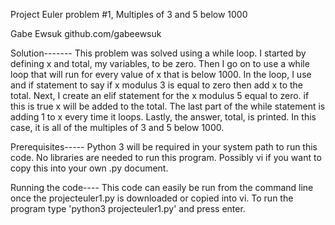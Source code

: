 Project Euler problem #1, Multiples of 3 and 5 below 1000

Gabe Ewsuk github.com/gabeewsuk

Solution-------
This problem was solved using a while loop. I started by defining x and total, my variables, to be zero. 
Then I go on to use a while loop that will run for every value of x that is below 1000.
In the loop, I use and if statement to say if x modulus 3 is equal to zero then add x to the total.
Next, I create an elif statement for the x modulus 5 equal to zero. if this is true x will be added to the total.
The last part of the while statement is adding 1 to x every time it loops.
Lastly, the answer, total, is printed. 
In this case, it is all of the multiples of 3 and 5 below 1000.


Prerequisites-----
Python 3 will be required in your system path to run this code.
No libraries are needed to run this program. Possibly vi if you want to copy this into your own .py document.

Running the code----
This code can easily be run from the command line once the projecteuler1.py is downloaded or copied into vi.
 To run the program type 'python3 projecteuler1.py' and press enter.





